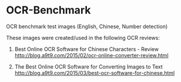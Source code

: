 # OCR-Benchmark
OCR benchmark test images (English, Chinese, Number detection)

These images were created/used in the following OCR reviews:

1. Best Online OCR Software for Chinese Characters - Review
http://blog.a9t9.com/2015/02/ocr-online-converter-review.html

2. The Best Online OCR Software for Converting Images to Text
http://blog.a9t9.com/2015/03/best-ocr-software-for-chinese.html
